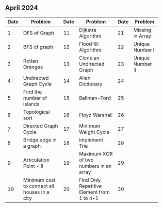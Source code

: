 ## April 2024

| Date | Problem                                      | Date | Problem                                    | Date | Problem          |
| ---- | -------------------------------------------- | ---- | ------------------------------------------ | ---- | ---------------- |
| 1    | DFS of Graph                                 | 11   | Dijkstra Algorithm                         | 21   | Missing in Array |
| 2    | BFS of graph                                 | 12   | Flood fill Algorithm                       | 22   | Unique Number I  |
| 3    | Rotten Oranges                               | 13   | Clone an Undirected Graph                  | 23   | Unique Number II |
| 4    | Undirected Graph Cycle                       | 14   | Alien Dictionary                           | 24   |                  |
| 5    | Find the number of islands                   | 15   | Bellman-Ford                               | 25   |                  |
| 6    | Topological sort                             | 16   | Floyd Warshall                             | 26   |                  |
| 7    | Directed Graph Cycle                         | 17   | Minimum Weight Cycle                       | 27   |                  |
| 8    | Bridge edge in a graph                       | 18   | Implement Trie                             | 28   |                  |
| 9    | Articulation Point - II                      | 19   | Maximum XOR of two numbers in an array     | 29   |                  |
| 10   | Minimum cost to connect all houses in a city | 20   | Find Only Repetitive Element from 1 to n-1 | 30   |                  |
